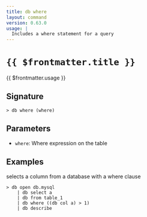 ```yaml
---
title: db where
layout: command
version: 0.63.0
usage: |
  Includes a where statement for a query
---
```


# `{{ $frontmatter.title }}`

<div style='white-space: pre-wrap;'>{{ $frontmatter.usage }}</div>

## Signature

```> db where (where)```

## Parameters

 -  `where`: Where expression on the table

## Examples

selects a column from a database with a where clause
```shell
> db open db.mysql
    | db select a
    | db from table_1
    | db where ((db col a) > 1)
    | db describe
```
